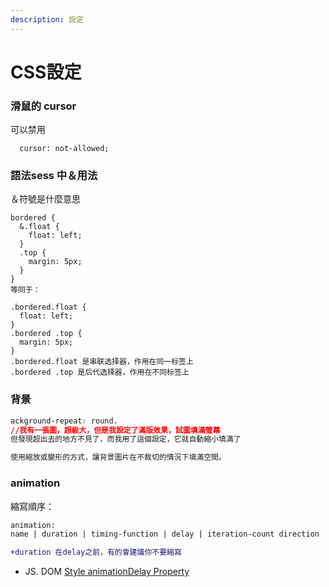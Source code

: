 ```yaml
---
description: 設定
---
```


# CSS設定

### 滑鼠的 cursor ​

可以​禁用

```
  cursor: not-allowed;​
```



### 語法sess ​中＆用法

＆符號是什麼意思

```
bordered {
  &.float {
    float: left; 
  }
  .top {
    margin: 5px; 
  }
}
等同于：

.bordered.float {
  float: left; 
}
.bordered .top {
  margin: 5px;
}
.bordered.float 是串联选择器，作用在同一标签上
.bordered .top 是后代选择器，作用在不同标签上

```

### 背景

```css
ackground-repeat: round. 
//我有一張圖，超級大，但是我設定了滿版效果，試圖填滿螢幕
但發現超出去的地方不見了，而我用了這個設定，它就自動縮小填滿了

使用縮放或變形的方式，讓背景圖片在不裁切的情況下填滿空間。
```

### animation

縮寫順序：

```diff
animation: 
name | duration | timing-function | delay | iteration-count direction | fill-mode | play-state;

+duration 在delay之前，有的會建議你不要縮寫
```

* JS. DOM [Style animationDelay Property](https://www.w3schools.com/jsref/prop\_style\_animationdelay.asp)
